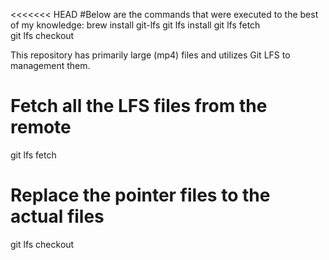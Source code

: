 <<<<<<< HEAD
#Below are the commands that were executed to the best of my knowledge:
brew install git-lfs
git lfs install 
git lfs fetch   
git lfs checkout

This repository has primarily large (mp4) files and utilizes Git LFS to management them. 

# Fetch all the LFS files from the remote
git lfs fetch

# Replace the pointer files to the actual files
git lfs checkout